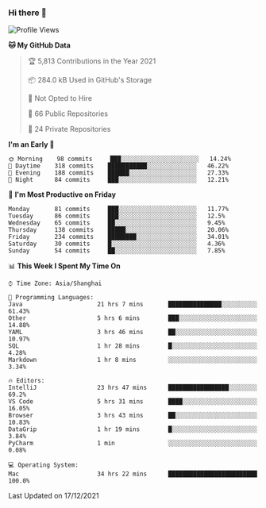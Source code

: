 ### Hi there 👋

<!--
**qbosen/qbosen** is a ✨ _special_ ✨ repository because its `README.md` (this file) appears on your GitHub profile.

Here are some ideas to get you started:

- 🔭 I’m currently working on ...
- 🌱 I’m currently learning ...
- 👯 I’m looking to collaborate on ...
- 🤔 I’m looking for help with ...
- 💬 Ask me about ...
- 📫 How to reach me: ...
- 😄 Pronouns: ...
- ⚡ Fun fact: ...
-->

<!--START_SECTION:waka-->
![Profile Views](http://img.shields.io/badge/Profile%20Views-3-blue)

**🐱 My GitHub Data** 

> 🏆 5,813 Contributions in the Year 2021
 > 
> 📦 284.0 kB Used in GitHub's Storage 
 > 
> 🚫 Not Opted to Hire
 > 
> 📜 66 Public Repositories 
 > 
> 🔑 24 Private Repositories  
 > 
**I'm an Early 🐤** 

```text
🌞 Morning    98 commits     ███░░░░░░░░░░░░░░░░░░░░░░   14.24% 
🌆 Daytime    318 commits    ███████████░░░░░░░░░░░░░░   46.22% 
🌃 Evening    188 commits    ██████░░░░░░░░░░░░░░░░░░░   27.33% 
🌙 Night      84 commits     ███░░░░░░░░░░░░░░░░░░░░░░   12.21%

```
📅 **I'm Most Productive on Friday** 

```text
Monday       81 commits     ███░░░░░░░░░░░░░░░░░░░░░░   11.77% 
Tuesday      86 commits     ███░░░░░░░░░░░░░░░░░░░░░░   12.5% 
Wednesday    65 commits     ██░░░░░░░░░░░░░░░░░░░░░░░   9.45% 
Thursday     138 commits    █████░░░░░░░░░░░░░░░░░░░░   20.06% 
Friday       234 commits    ████████░░░░░░░░░░░░░░░░░   34.01% 
Saturday     30 commits     █░░░░░░░░░░░░░░░░░░░░░░░░   4.36% 
Sunday       54 commits     ██░░░░░░░░░░░░░░░░░░░░░░░   7.85%

```


📊 **This Week I Spent My Time On** 

```text
⌚︎ Time Zone: Asia/Shanghai

💬 Programming Languages: 
Java                     21 hrs 7 mins       ███████████████░░░░░░░░░░   61.43% 
Other                    5 hrs 6 mins        ███░░░░░░░░░░░░░░░░░░░░░░   14.88% 
YAML                     3 hrs 46 mins       ██░░░░░░░░░░░░░░░░░░░░░░░   10.97% 
SQL                      1 hr 28 mins        █░░░░░░░░░░░░░░░░░░░░░░░░   4.28% 
Markdown                 1 hr 8 mins         ░░░░░░░░░░░░░░░░░░░░░░░░░   3.34%

🔥 Editors: 
IntelliJ                 23 hrs 47 mins      █████████████████░░░░░░░░   69.2% 
VS Code                  5 hrs 31 mins       ████░░░░░░░░░░░░░░░░░░░░░   16.05% 
Browser                  3 hrs 43 mins       ██░░░░░░░░░░░░░░░░░░░░░░░   10.83% 
DataGrip                 1 hr 19 mins        █░░░░░░░░░░░░░░░░░░░░░░░░   3.84% 
PyCharm                  1 min               ░░░░░░░░░░░░░░░░░░░░░░░░░   0.08%

💻 Operating System: 
Mac                      34 hrs 22 mins      █████████████████████████   100.0%

```


 Last Updated on 17/12/2021
<!--END_SECTION:waka-->
